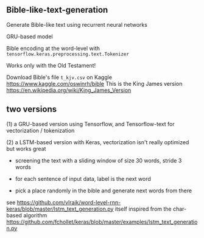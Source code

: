 ## Bible-like-text-generation
Generate Bible-like text using recurrent neural networks

GRU-based model 

Bible encoding at the word-level with `tensorflow.keras.preprocessing.text.Tokenizer`

Works only with the Old Testament!

Download Bible's file `t_kjv.csv` on Kaggle https://www.kaggle.com/oswinrh/bible
This is the King James version https://en.wikipedia.org/wiki/King_James_Version

## two versions

(1) a GRU-based version using Tensorflow, and Tensorflow-text for vectorization / tokenization

(2) a LSTM-based version with Keras, vectorization isn't really optimized but works great 

* screening the text with a sliding window of size 30 words, stride 3 words

* for each sentence of input data, label is the next word

* pick a place randomly in the bible and generate next words from there

see https://github.com/vlraik/word-level-rnn-keras/blob/master/lstm_text_generation.py itself inspired from the char-based algorithm https://github.com/fchollet/keras/blob/master/examples/lstm_text_generation.py
